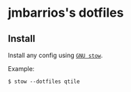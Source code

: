 # jmbarrios's dotfiles

## Install

Install any config using [`GNU stow`](https://www.gnu.org/software/stow/).

Example:

```
$ stow --dotfiles qtile
```
